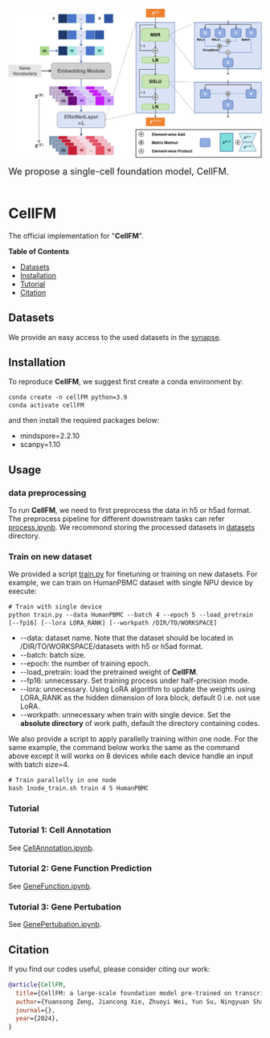 ![](figures/model.png)

<font size=4> We propose a single-cell foundation model, CellFM.  </font> <br><br>

# CellFM

The official implementation for "**CellFM**".

**Table of Contents**

* [Datasets](#Datasets)
* [Installation](#Installation)
* [Tutorial](#Tutorial)
* [Citation](#Citation)

## Datasets


We provide an easy access to the used datasets in the [synapse](https://www.synapse.org/#!Synapse:syn52559388/files/).



## Installation

To reproduce **CellFM**, we suggest first create a conda environment by:

~~~shell
conda create -n cellFM python=3.9
conda activate cellFM
~~~

and then install the required packages below:

- mindspore=2.2.10
- scanpy=1.10

## Usage

### data preprocessing

To run **CellFM**, we need to first preprocess the data in h5 or h5ad format. The preprocess pipeline for different downstream tasks can refer [process.ipynb](https://github.com/biomed-AI/CellFM/tutorials/process.ipynb). We recommond storing the processed datasets in [datasets](https://github.com/biomed-AI/CellFM/datasets/) directory.

### Train on new dataset

We provided a script [train.py](https://github.com/biomed-AI/CellFM/train.py) for finetuning or training on new datasets. For example, we can train on HumanPBMC dataset with single NPU device by execute:

~~~shell
# Train with single device
python train.py --data HumanPBMC --batch 4 --epoch 5 --load_pretrain [--fp16] [--lora LORA_RANK] [--workpath /DIR/TO/WORKSPACE]
~~~

- --data: dataset name. Note that the dataset should be located in /DIR/TO/WORKSPACE/datasets with h5 or h5ad format.
- --batch: batch size.
- --epoch: the number of training epoch.
- --load_pretrain: load the pretrained weight of **CellFM**.
- --fp16: unnecessary. Set training process under half-precision mode.
- --lora: unnecessary. Using LoRA algorithm to update the weights using LORA_RANK as the hidden dimension of lora block, default 0 i.e. not use LoRA.
- --workpath: unnecessary when train with single device. Set the **absolute directory** of work path, default the directory containing codes.

We also provide a script to apply parallelly training within one node. For the same example, the command below works the same as the command above except it will works on 8 devices while each device handle an input with batch size=4.

```shell
# Train parallelly in one node
bash 1node_train.sh train 4 5 HumanPBMC
```

### Tutorial

### Tutorial 1: Cell Annotation

See [CellAnnotation.ipynb](https://github.com/biomed-AI/CellFM/tutorials/CellAnnotation.ipynb).

### Tutorial 2: Gene Function Prediction

See [GeneFunction.ipynb](https://github.com/biomed-AI/CellFM/tutorials/GeneFunction.ipynb).

### Tutorial 3: Gene Pertubation

See [GenePertubation.ipynb](https://github.com/biomed-AI/CellFM/tutorials/GenePertubation.ipynb).


## Citation

If you find our codes useful, please consider citing our work:

~~~bibtex
@article{CellFM,
  title={CellFM: a large-scale foundation model pre-trained on transcriptomics of 100 million human cells},
  author={Yuansong Zeng, Jiancong Xie, Zhuoyi Wei, Yun Su, Ningyuan Shangguan, Shuangyu Yang, Chengyang Zhang, Wenbing Li, Jinbo Zhang, Nan Fang, Hongyu Zhang, Huiying Zhao, Yutong Lu, Jue Fan, Weijiang Yu, and Yuedong Yang},
  journal={},
  year={2024},
}
~~~